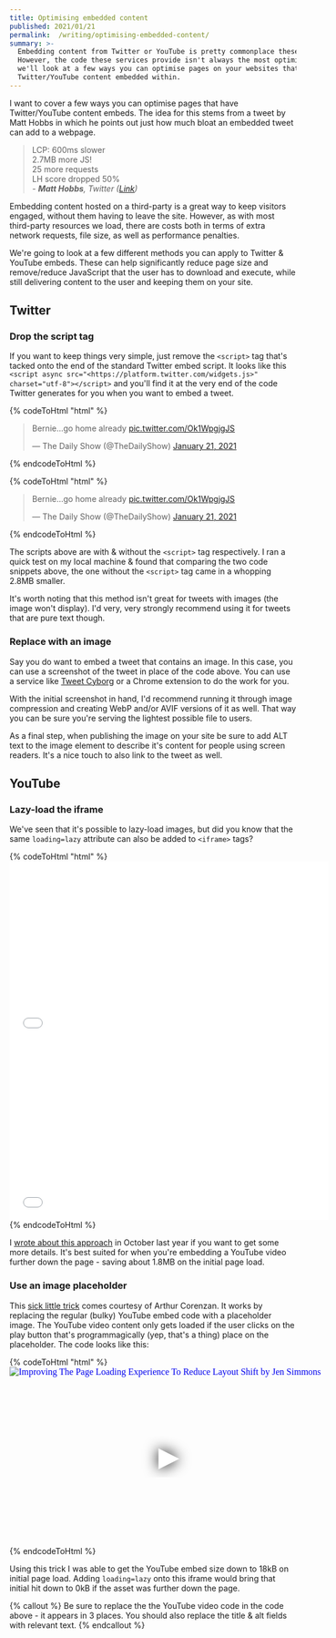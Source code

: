 ```yaml
---
title: Optimising embedded content
published: 2021/01/21
permalink:  /writing/optimising-embedded-content/
summary: >-
  Embedding content from Twitter or YouTube is pretty commonplace these days.
  However, the code these services provide isn't always the most optimised. Here
  we'll look at a few ways you can optimise pages on your websites that have
  Twitter/YouTube content embedded within.
---
```


I want to cover a few ways you can optimise pages that have Twitter/YouTube content embeds. The idea for this stems from a tweet by Matt Hobbs in which he points out just how much bloat an embedded tweet can add to a webpage.

> LCP: 600ms slower  
> 2.7MB more JS!  
> 25 more requests  
> LH score dropped 50%  
> _\- **Matt Hobbs**, Twitter ([Link](https://twitter.com/TheRealNooshu/status/1350578919389470721))_

Embedding content hosted on a third-party is a great way to keep visitors engaged, without them having to leave the site. However, as with most third-party resources we load, there are costs both in terms of extra network requests, file size, as well as performance penalties.

We're going to look at a few different methods you can apply to Twitter & YouTube embeds. These can help significantly reduce page size and remove/reduce JavaScript that the user has to download and execute, while still delivering content to the user and keeping them on your site.

## Twitter

### Drop the script tag

If you want to keep things very simple, just remove the `<script>` tag that's tacked onto the end of the standard Twitter embed script. It looks like this `<script async src="<https://platform.twitter.com/widgets.js>" charset="utf-8"></script>` and you'll find it at the very end of the code Twitter generates for you when you want to embed a tweet.

<!-- markdownlint-disable -->
{% codeToHtml "html" %}
    <blockquote class="twitter-tweet" data-dnt="true" data-theme="dark"><p lang="en" dir="ltr">Bernie...go home already <a href="<https://t.co/Ok1WpgjgJS>">pic.twitter.com/Ok1WpgjgJS</a></p>&mdash; The Daily Show (@TheDailyShow) <a href="<https://twitter.com/TheDailyShow/status/1352074243911999489?ref_src=twsrc%5Etfw>">January 21, 2021</a></blockquote> <script async src="<https://platform.twitter.com/widgets.js>" charset="utf-8"></script>
{% endcodeToHtml %}
<!-- markdownlint-enable -->

<!-- markdownlint-disable -->
{% codeToHtml "html" %}
    <blockquote class="twitter-tweet" data-dnt="true" data-theme="dark"><p lang="en" dir="ltr">Bernie...go home already <a href="<https://t.co/Ok1WpgjgJS>">pic.twitter.com/Ok1WpgjgJS</a></p>&mdash; The Daily Show (@TheDailyShow) <a href="<https://twitter.com/TheDailyShow/status/1352074243911999489?ref_src=twsrc%5Etfw>">January 21, 2021</a></blockquote>
{% endcodeToHtml %}
<!-- markdownlint-enable -->

The scripts above are with & without the `<script>` tag respectively. I ran a quick test on my local machine & found that comparing the two code snippets above, the one without the `<script>` tag came in a whopping 2.8MB smaller.

It's worth noting that this method isn't great for tweets with images (the image won't display). I'd very, very strongly recommend using it for tweets that are pure text though.

### Replace with an image

Say you do want to embed a tweet that contains an image. In this case, you can use a screenshot of the tweet in place of the code above. You can use a service like [Tweet Cyborg](https://tweetcyborg.com/) or a Chrome extension to do the work for you.

With the initial screenshot in hand, I'd recommend running it through image compression and creating WebP and/or AVIF versions of it as well. That way you can be sure you're serving the lightest possible file to users.

As a final step, when publishing the image on your site be sure to add ALT text to the image element to describe it's content for people using screen readers. It's a nice touch to also link to the tweet as well.

## YouTube

### Lazy-load the iframe

We've seen that it's possible to lazy-load images, but did you know that the same `loading=lazy` attribute can also be added to `<iframe>` tags?

<!-- markdownlint-disable -->
{% codeToHtml "html" %}
    <iframe width="560" height="315" src="<https://www.youtube.com/embed/YM3KszYmn58>" frameborder="0" allow="accelerometer; autoplay; clipboard-write; encrypted-media; gyroscope; picture-in-picture" allowfullscreen></iframe> <iframe loading="lazy" width="560" height="315" src="<https://www.youtube.com/embed/YM3KszYmn58>" frameborder="0" allow="accelerometer; autoplay; clipboard-write; encrypted-media; gyroscope; picture-in-picture" allowfullscreen></iframe>
{% endcodeToHtml %}
<!-- markdownlint-enable -->

I [wrote about this approach](https://www.fershad.com/blog/posts/lazy-loading-embedded-iframes/) in October last year if you want to get some more details. It's best suited for when you're embedding a YouTube video further down the page - saving about 1.8MB on the initial page load.

### Use an image placeholder

This [sick little trick](https://css-tricks.com/lazy-load-embedded-youtube-videos/) comes courtesy of Arthur Corenzan. It works by replacing the regular (bulky) YouTube embed code with a placeholder image. The YouTube video content only gets loaded if the user clicks on the play button that's programmagically (yep, that's a thing) place on the placeholder. The code looks like this:

<!-- markdownlint-disable -->
{% codeToHtml "html" %}
    <iframe
      width="560"
      height="315"
      src="https://www.youtube.com/embed/YM3KszYmn58"
      srcdoc="<style>*{padding:0;margin:0;overflow:hidden}html,body{height:100%}img,span{position:absolute;width:100%;top:0;bottom:0;margin:auto}span{height:1.5em;text-align:center;font:48px/1.5 sans-serif;color:white;text-shadow:0 0 0.5em black}</style><a href=https://www.youtube.com/embed/YM3KszYmn58?autoplay=1><img src=https://img.youtube.com/vi/YM3KszYmn58/hqdefault.jpg alt='Improving The Page Loading Experience To Reduce Layout Shift by Jen Simmons'><span>▶</span></a>"
      frameborder="0"
      allow="accelerometer; autoplay; encrypted-media; gyroscope; picture-in-picture"
      allowfullscreen
      title="Improving The Page Loading Experience To Reduce Layout Shift by Jen Simmons"
    ></iframe>
{% endcodeToHtml %}
<!-- markdownlint-enable -->

Using this trick I was able to get the YouTube embed size down to 18kB on initial page load. Adding `loading=lazy` onto this iframe would bring that initial hit down to 0kB if the asset was further down the page.

{% callout %}
Be sure to replace the the YouTube video code in the code above - it appears in 3 places. You should also replace the title & alt fields with relevant text.
{% endcallout %}
